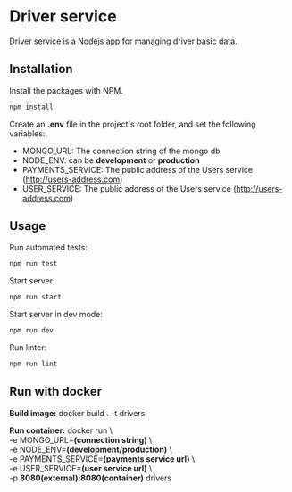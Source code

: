 # Driver service

Driver service is a Nodejs app for managing driver basic data.

## Installation

Install the packages with NPM.

```bash
npm install
```
Create an **.env** file in the project's root folder, and set the following variables:
- MONGO_URL: The connection string of the mongo db
- NODE_ENV: can be **development** or **production** 
- PAYMENTS_SERVICE: The public address of the Users service (http://users-address.com) 
- USER_SERVICE: The public address of the Users service (http://users-address.com) 

## Usage
Run automated tests:
```bash
npm run test
```

Start server:
```bash
npm run start
```

Start server in dev mode:
```bash
npm run dev
```

Run linter:
```bash
npm run lint
```

## Run with docker

**Build image:** docker build . -t drivers

**Run container:** 
docker run \\\
-e MONGO_URL=**(connection string)** \\\
-e NODE_ENV=**(development/production)** \\\
-e PAYMENTS_SERVICE=**(payments service url)** \\\
-e USER_SERVICE=**(user service url)** \\\
-p **8080(external):8080(container)** drivers
